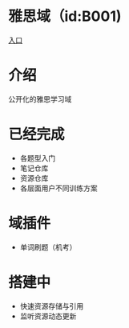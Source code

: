 # 雅思域（id:B001)
[入口](https://ejunz.com/d/B001/)

# 介绍
公开化的雅思学习域

# 已经完成
- 各题型入门
- 笔记仓库
- 资源仓库
- 各层面用户不同训练方案

# 域插件
- 单词刷题（机考）

# 搭建中
- 快速资源存储与引用
- 监听资源动态更新
